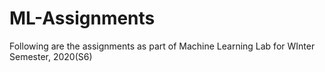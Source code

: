 # ML-Assignments
Following are the assignments as part of Machine Learning Lab for WInter Semester, 2020(S6)
